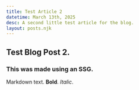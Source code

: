 ```yaml
---
title: Test Article 2
datetime: March 13th, 2025
desc: A second little test article for the blog.
layout: posts.njk
---
```


## Test Blog Post 2.
### This was made using an SSG.

Markdown text. **Bold**. *Italic*.
